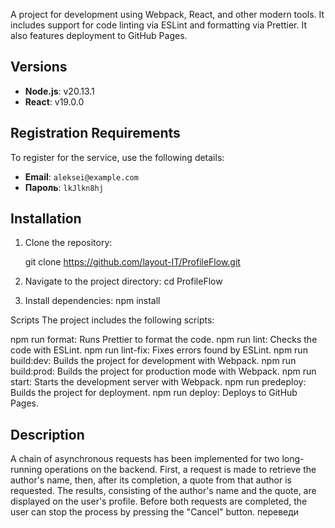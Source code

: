 A project for development using Webpack, React, and other modern tools. It includes support for code linting via ESLint and formatting via Prettier. It also features deployment to GitHub Pages.

## Versions

- **Node.js**: v20.13.1
- **React**: v19.0.0

## Registration Requirements

To register for the service, use the following details:

- **Email**: `aleksei@example.com`
- **Пароль**: `lkJlkn8hj`

## Installation

1. Clone the repository:

   git clone https://github.com/layout-IT/ProfileFlow.git

2. Navigate to the project directory:
   cd ProfileFlow

3. Install dependencies:
   npm install

Scripts
The project includes the following scripts:

npm run format: Runs Prettier to format the code.
npm run lint: Checks the code with ESLint.
npm run lint-fix: Fixes errors found by ESLint.
npm run build:dev: Builds the project for development with Webpack.
npm run build:prod: Builds the project for production mode with Webpack.
npm run start: Starts the development server with Webpack.
npm run predeploy: Builds the project for deployment.
npm run deploy: Deploys to GitHub Pages.

## Description

A chain of asynchronous requests has been implemented for two long-running operations on the backend. First, a request is made to retrieve the author's name, then, after its completion, a quote from that author is requested. The results, consisting of the author's name and the quote, are displayed on the user's profile. Before both requests are completed, the user can stop the process by pressing the "Cancel" button. переведи
